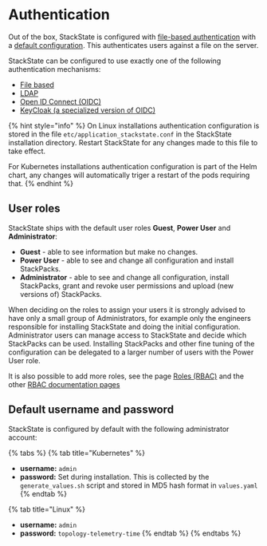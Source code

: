 # Authentication

Out of the box, StackState is configured with [file-based authentication](file.md) with a [default configuration](README.md#default-username-and-password). This authenticates users against a file on the server. 

StackState can be configured to use exactly one of the following authentication mechanisms:

* [File based](file.md)
* [LDAP](ldap.md)
* [Open ID Connect (OIDC)](odic.md)
* [KeyCloak (a specialized version of OIDC)](keycloak.md)

{% hint style="info" %}
On Linux installations authentication configuration is stored in the file `etc/application_stackstate.conf` in the StackState installation directory. Restart StackState for any changes made to this file to take effect.

For Kubernetes installations authentication configuration is part of the Helm chart, any changes will automatically triger a restart of the pods requiring that.
{% endhint %}

## User roles

StackState ships with the default user roles **Guest**, **Power User** and **Administrator**:

* **Guest** - able to see information but make no changes.
* **Power User** - able to see and change all configuration and install StackPacks.
* **Administrator** - able to see and change all configuration, install StackPacks, grant and revoke user permissions and upload \(new versions of\) StackPacks.

When deciding on the roles to assign your users it is strongly advised to have only a small group of Administrators, for example only the engineers responsible for installing StackState and doing the initial configuration. Administrator users can manage access to StackState and decide which StackPacks can be used. Installing StackPacks and other fine tuning of the configuration can be delegated to a larger number of users with the Power User role.

It is also possible to add more roles, see the page [Roles \(RBAC\)](../rbac/rbac_roles.md) and the other [RBAC documentation pages](../configure/security/rbac/)

## Default username and password

StackState is configured by default with the following administrator account:

{% tabs %}
{% tab title="Kubernetes" %}
* **username:** `admin`
* **password:** Set during installation. This is collected by the `generate_values.sh` script and stored in MD5 hash format in `values.yaml`
{% endtab %}

{% tab title="Linux" %}
* **username:** `admin`
* **password:** `topology-telemetry-time`
{% endtab %}
{% endtabs %}
